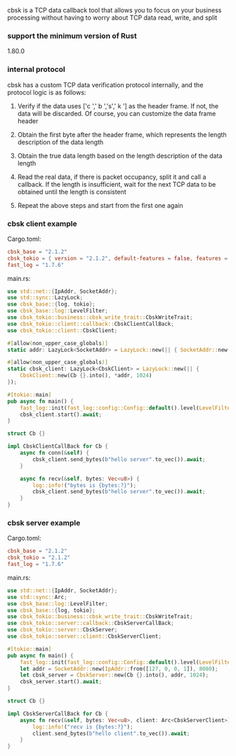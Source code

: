 cbsk is a TCP data callback tool that allows you to focus on your business processing without having to worry about TCP
data read, write, and split

### support the minimum version of Rust

1.80.0

### internal protocol

cbsk has a custom TCP data verification protocol internally, and the protocol logic is as follows:

1. Verify if the data uses ['c ',' b ','s',' k '] as the header frame. If not, the data will be discarded. Of course,
   you can customize the data frame header

2. Obtain the first byte after the header frame, which represents the length description of the data length

3. Obtain the true data length based on the length description of the data length

4. Read the real data, if there is packet occupancy, split it and call a callback. If the length is insufficient, wait
   for the next TCP data to be obtained until the length is consistent

5. Repeat the above steps and start from the first one again

### cbsk client example

Cargo.toml:

```toml
cbsk_base = "2.1.2"
cbsk_tokio = { version = "2.1.2", default-features = false, features = ["client"] }
fast_log = "1.7.6"
```

main.rs:

```rust
use std::net::{IpAddr, SocketAddr};
use std::sync::LazyLock;
use cbsk_base::{log, tokio};
use cbsk_base::log::LevelFilter;
use cbsk_tokio::business::cbsk_write_trait::CbskWriteTrait;
use cbsk_tokio::client::callback::CbskClientCallBack;
use cbsk_tokio::client::CbskClient;

#[allow(non_upper_case_globals)]
static addr: LazyLock<SocketAddr> = LazyLock::new(|| { SocketAddr::new(IpAddr::from([127, 0, 0, 1]), 8080) });

#[allow(non_upper_case_globals)]
static cbsk_client: LazyLock<CbskClient> = LazyLock::new(|| {
    CbskClient::new(Cb {}.into(), *addr, 1024)
});

#[tokio::main]
pub async fn main() {
    fast_log::init(fast_log::config::Config::default().level(LevelFilter::Info).console()).unwrap();
    cbsk_client.start().await;
}

struct Cb {}

impl CbskClientCallBack for Cb {
    async fn conn(&self) {
        cbsk_client.send_bytes(b"hello server".to_vec()).await;
    }

    async fn recv(&self, bytes: Vec<u8>) {
        log::info!("bytes is {bytes:?}");
        cbsk_client.send_bytes(b"hello server".to_vec()).await;
    }
}
```

### cbsk server example

Cargo.toml:

```toml
cbsk_base = "2.1.2"
cbsk_tokio = "2.1.2"
fast_log = "1.7.6"
```

main.rs:

```rust
use std::net::{IpAddr, SocketAddr};
use std::sync::Arc;
use cbsk_base::log::LevelFilter;
use cbsk_base::{log, tokio};
use cbsk_tokio::business::cbsk_write_trait::CbskWriteTrait;
use cbsk_tokio::server::callback::CbskServerCallBack;
use cbsk_tokio::server::CbskServer;
use cbsk_tokio::server::client::CbskServerClient;

#[tokio::main]
pub async fn main() {
    fast_log::init(fast_log::config::Config::default().level(LevelFilter::Info).console()).unwrap();
    let addr = SocketAddr::new(IpAddr::from([127, 0, 0, 1]), 8080);
    let cbsk_server = CbskServer::new(Cb {}.into(), addr, 1024);
    cbsk_server.start().await;
}

struct Cb {}

impl CbskServerCallBack for Cb {
    async fn recv(&self, bytes: Vec<u8>, client: Arc<CbskServerClient>) {
        log::info!("recv is {bytes:?}");
        client.send_bytes(b"hello client".to_vec()).await;
    }
}
```

